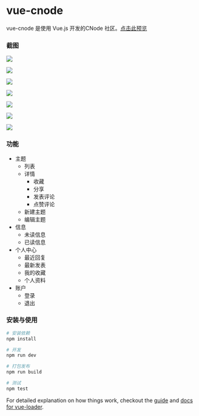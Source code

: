 # vue-cnode

vue-cnode 是使用 Vue.js 开发的CNode 社区。[点击此预览](https://sufangyu.github.io/project/vue-cnode/index.html)
 
### 截图

![](./screenshot/01.jpg)

![](./screenshot/02.jpg)

![](./screenshot/08.jpg)

![](./screenshot/03.jpg)

![](./screenshot/04.jpg)

![](./screenshot/06.jpg)

![](./screenshot/07.jpg)


### 功能

* 主题
  * 列表
  * 详情
    * 收藏
    * 分享
    * 发表评论
    * 点赞评论
  * 新建主题
  * 编辑主题
* 信息
  * 未读信息
  * 已读信息
* 个人中心
  * 最近回复
  * 最新发表
  * 我的收藏
  * 个人资料
* 账户
  * 登录
  * 退出

### 安装与使用

``` bash
# 安装依赖
npm install

# 开发
npm run dev

# 打包发布
npm run build

# 测试
npm test
```

For detailed explanation on how things work, checkout the [guide](http://vuejs-templates.github.io/webpack/) and [docs for vue-loader](http://vuejs.github.io/vue-loader).
